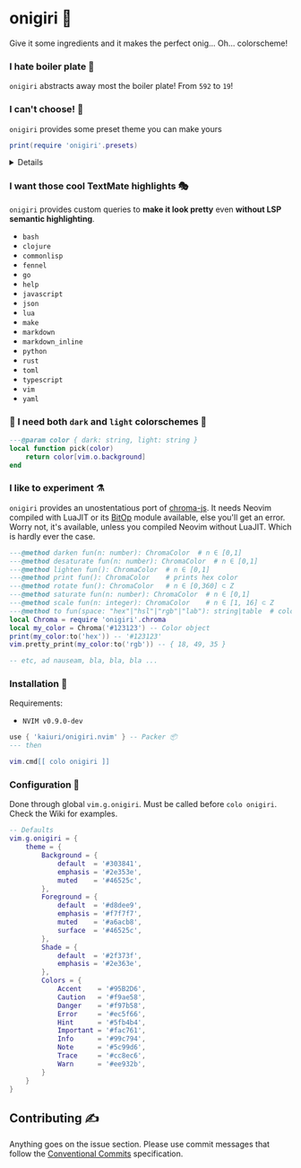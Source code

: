 # onigiri 🍚

Give it some ingredients and it makes the perfect onig... Oh... colorscheme!

### I hate boiler plate 🍳

`onigiri` abstracts away most the boiler plate! From `592` to `19`!

### I can't choose! 🎨

`onigiri` provides some preset theme you can make yours

```lua
print(require 'onigiri'.presets)
```

<details>

#### mariana

<img src="https://user-images.githubusercontent.com/19148108/204261202-bb691e2e-5b77-4c8a-a1f6-e1811b7248b1.png" width="60%">

#### gruvbox

<img src="https://user-images.githubusercontent.com/19148108/204261607-be667f73-13e6-41ea-be58-bbc6469853fa.png" width="60%">
 
#### kaolin

#### solarized

<img src="https://user-images.githubusercontent.com/19148108/204261315-6e1c2d32-a50a-4b9b-baed-b2c8886294cd.png" width="60%">

#### moonlight

<img src="https://user-images.githubusercontent.com/19148108/204261493-17b28b1e-8c17-47bc-8aba-e51a8bff9a68.png" width="60%">

</details>

### I want those cool TextMate highlights 🎭

`onigiri` provides custom queries to **make it look pretty** even **without LSP semantic highlighting**.

- `bash`
- `clojure`
- `commonlisp`
- `fennel`
- `go`
- `help`
- `javascript`
- `json`
- `lua`
- `make`
- `markdown`
- `markdown_inline`
- `python`
- `rust`
- `toml`
- `typescript`
- `vim`
- `yaml`

### 🌚 I need both `dark` and `light` colorschemes 🌝

```lua
---@param color { dark: string, light: string }
local function pick(color)
    return color[vim.o.background]
end
```

### I like to experiment ⚗️

`onigiri` provides an unostentatious port of [chroma-js](https://www.npmjs.com/package/chroma-js). It needs Neovim compiled with LuaJIT or its [BitOp](https://bitop.luajit.org/) module available, else you'll get an error. Worry not, it's available, unless you compiled Neovim without LuaJIT. Which is hardly ever the case.

```lua
---@method darken fun(n: number): ChromaColor  # n ∈ [0,1]
---@method desaturate fun(n: number): ChromaColor  # n ∈ [0,1]
---@method lighten fun(): ChromaColor  # n ∈ [0,1]
---@method print fun(): ChromaColor    # prints hex color
---@method rotate fun(): ChromaColor   # n ∈ [0,360] ⊂ Z
---@method saturate fun(n: number): ChromaColor  # n ∈ [0,1]
---@method scale fun(n: integer): ChromaColor    # n ∈ [1, 16] ⊂ Z
---@method to fun(space: "hex"|"hsl"|"rgb"|"lab"): string|table  # color value on `space`
local Chroma = require 'onigiri'.chroma
local my_color = Chroma('#123123') -- Color object
print(my_color:to('hex')) -- '#123123'
vim.pretty_print(my_color:to('rgb')) -- { 18, 49, 35 }

-- etc, ad nauseam, bla, bla, bla ...
```

### Installation 🔌

Requirements:

- `NVIM v0.9.0-dev`

```lua
use { 'kaiuri/onigiri.nvim' } -- Packer 📦
--- then

vim.cmd[[ colo onigiri ]]
```

### Configuration 🔧

Done through global `vim.g.onigiri`. Must be called before `colo onigiri`. Check the Wiki for examples.

```lua
-- Defaults
vim.g.onigiri = {
    theme = {
        Background = {
            default  = '#303841',
            emphasis = '#2e353e',
            muted    = '#46525c',
        },
        Foreground = {
            default  = '#d8dee9',
            emphasis = '#f7f7f7',
            muted    = '#a6acb8',
            surface  = '#46525c',
        },
        Shade = {
            default  = '#2f373f',
            emphasis = '#2e363e',
        },
        Colors = {
            Accent    = '#95B2D6',
            Caution   = '#f9ae58',
            Danger    = '#f97b58',
            Error     = '#ec5f66',
            Hint      = '#5fb4b4',
            Important = '#fac761',
            Info      = '#99c794',
            Note      = '#5c99d6',
            Trace     = '#cc8ec6',
            Warn      = '#ee932b',
        }
    }
}
```

## Contributing ✍️

Anything goes on the issue section. Please use commit messages that follow the [Conventional Commits](https://www.conventionalcommits.org/en/v1.0.0/) specification.
